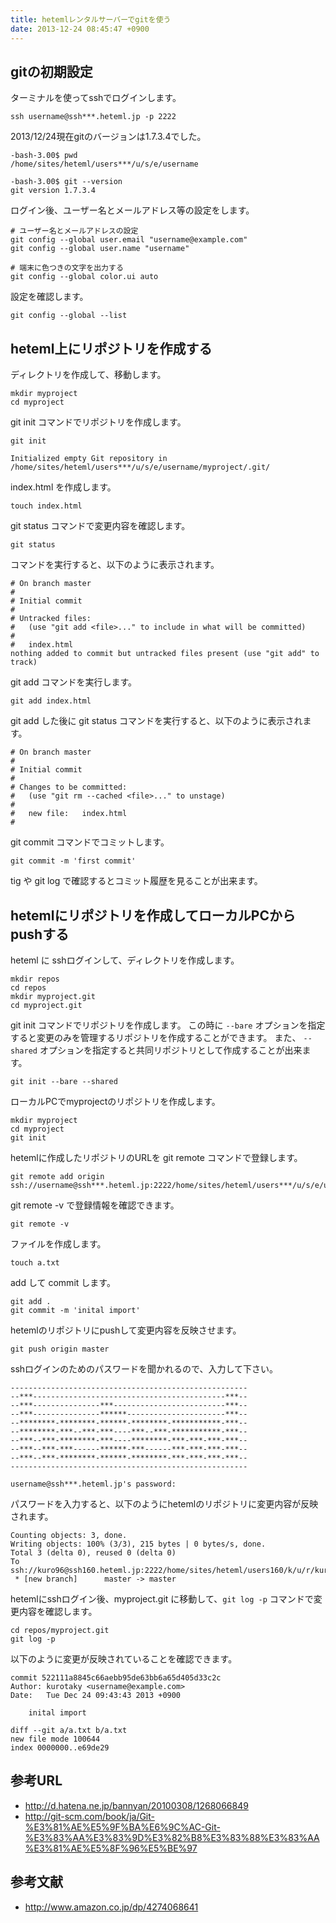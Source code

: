 ```yaml
---
title: hetemlレンタルサーバーでgitを使う
date: 2013-12-24 08:45:47 +0900
---
```


## gitの初期設定

ターミナルを使ってsshでログインします。

```
ssh username@ssh***.heteml.jp -p 2222
```

2013/12/24現在gitのバージョンは1.7.3.4でした。

```
-bash-3.00$ pwd
/home/sites/heteml/users***/u/s/e/username

-bash-3.00$ git --version
git version 1.7.3.4
```

ログイン後、ユーザー名とメールアドレス等の設定をします。

```
# ユーザー名とメールアドレスの設定
git config --global user.email "username@example.com"  
git config --global user.name "username"

# 端末に色つきの文字を出力する
git config --global color.ui auto
```

設定を確認します。

```
git config --global --list
```

## heteml上にリポジトリを作成する

ディレクトリを作成して、移動します。

```
mkdir myproject
cd myproject
```

git init コマンドでリポジトリを作成します。

```
git init
```

```
Initialized empty Git repository in /home/sites/heteml/users***/u/s/e/username/myproject/.git/
```

index.html を作成します。

```
touch index.html
```

git status コマンドで変更内容を確認します。

```
git status
```

コマンドを実行すると、以下のように表示されます。

```
# On branch master
#
# Initial commit
#
# Untracked files:
#   (use "git add <file>..." to include in what will be committed)
#
#	index.html
nothing added to commit but untracked files present (use "git add" to track)
```

git add コマンドを実行します。

```
git add index.html
```

git add した後に git status コマンドを実行すると、以下のように表示されます。

```
# On branch master
#
# Initial commit
#
# Changes to be committed:
#   (use "git rm --cached <file>..." to unstage)
#
#	new file:   index.html
#

```

git commit コマンドでコミットします。

```
git commit -m 'first commit'
```

tig や git log で確認するとコミット履歴を見ることが出来ます。

## hetemlにリポジトリを作成してローカルPCからpushする
heteml に sshログインして、ディレクトリを作成します。

```
mkdir repos
cd repos
mkdir myproject.git
cd myproject.git
```

git init コマンドでリポジトリを作成します。
この時に `--bare` オプションを指定すると変更のみを管理するリポジトリを作成することができます。
また、 `--shared` オプションを指定すると共同リポジトリとして作成することが出来ます。

```
git init --bare --shared
```

ローカルPCでmyprojectのリポジトリを作成します。

```
mkdir myproject
cd myproject
git init
```

hetemlに作成したリポジトリのURLを git remote コマンドで登録します。

```
git remote add origin ssh://username@ssh***.heteml.jp:2222/home/sites/heteml/users***/u/s/e/username/repos/myproject.git
```

git remote -v で登録情報を確認できます。

```
git remote -v
```

ファイルを作成します。

```
touch a.txt
```

add して commit します。

```
git add .
git commit -m 'inital import'
```

hetemlのリポジトリにpushして変更内容を反映させます。

```
git push origin master
```

sshログインのためのパスワードを聞かれるので、入力して下さい。

```
-----------------------------------------------------
--***-------------------------------------------***--
--***---------------***-------------------------***--
--***---------------******----------------------***--
--********-********-******-********-***********-***--
--********-***--***-***----***--***-***********-***--
--***--***-********-***----********-***-***-***-***--
--***--***-***------******-***------***-***-***-***--
--***--***-********-******-********-***-***-***-***--
-----------------------------------------------------

username@ssh***.heteml.jp's password:
```

パスワードを入力すると、以下のようにhetemlのリポジトリに変更内容が反映されます。

```
Counting objects: 3, done.
Writing objects: 100% (3/3), 215 bytes | 0 bytes/s, done.
Total 3 (delta 0), reused 0 (delta 0)
To ssh://kuro96@ssh160.heteml.jp:2222/home/sites/heteml/users160/k/u/r/kuro96/repos/myproject.git
 * [new branch]      master -> master
```

hetemlにsshログイン後、myproject.git に移動して、`git log -p` コマンドで変更内容を確認します。

```
cd repos/myproject.git
git log -p
```

以下のように変更が反映されていることを確認できます。

```
commit 522111a8845c66aebb95de63bb6a65d405d33c2c
Author: kurotaky <username@example.com>
Date:   Tue Dec 24 09:43:43 2013 +0900

    inital import

diff --git a/a.txt b/a.txt
new file mode 100644
index 0000000..e69de29
```


## 参考URL
* http://d.hatena.ne.jp/bannyan/20100308/1268066849
* http://git-scm.com/book/ja/Git-%E3%81%AE%E5%9F%BA%E6%9C%AC-Git-%E3%83%AA%E3%83%9D%E3%82%B8%E3%83%88%E3%83%AA%E3%81%AE%E5%8F%96%E5%BE%97

## 参考文献
* http://www.amazon.co.jp/dp/4274068641
